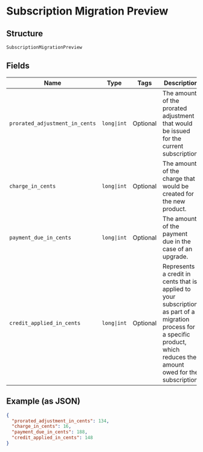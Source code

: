 
# Subscription Migration Preview

## Structure

`SubscriptionMigrationPreview`

## Fields

| Name | Type | Tags | Description |
|  --- | --- | --- | --- |
| `prorated_adjustment_in_cents` | `long\|int` | Optional | The amount of the prorated adjustment that would be issued for the current subscription. |
| `charge_in_cents` | `long\|int` | Optional | The amount of the charge that would be created for the new product. |
| `payment_due_in_cents` | `long\|int` | Optional | The amount of the payment due in the case of an upgrade. |
| `credit_applied_in_cents` | `long\|int` | Optional | Represents a credit in cents that is applied to your subscription as part of a migration process for a specific product, which reduces the amount owed for the subscription. |

## Example (as JSON)

```json
{
  "prorated_adjustment_in_cents": 134,
  "charge_in_cents": 16,
  "payment_due_in_cents": 188,
  "credit_applied_in_cents": 148
}
```


